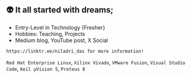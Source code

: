 ## 👽 It all started with dreams;

- Entry-Level in Technology {Fresher}
- Hobbies: Teaching, Projects
- Medium blog, YouTube post, X Social

`https://linktr.ee/niladri_das for more information!`

`Red Hat Enterprise Linux`, `Xilinx Vivado`, `VMware Fusion`, `Visual Studio Code`, `Keil µVision 5`, `Proteus 8`
